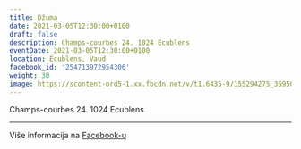 ```yaml
---
title: Džuma
date: 2021-03-05T12:30:00+0100
draft: false
description: Champs-courbes 24. 1024 Ecublens
eventDate: 2021-03-05T12:30:00+0100
location: Écublens, Vaud
facebook_id: '254713972954306'
weight: 30
image: https://scontent-ord5-1.xx.fbcdn.net/v/t1.6435-9/155294275_3695079563921169_4909597834044538694_n.jpg?_nc_cat=101&ccb=1-7&_nc_sid=9e60e4&_nc_ohc=_lC0fkVE_CoQ7kNvwEsOrCl&_nc_oc=AdnST8x5jRvnlEADDmtqCLAbfdmA9L1qfyLuqB3GQ17quD2C1J23Y6FDi4-tXnS9EpA&_nc_zt=23&_nc_ht=scontent-ord5-1.xx&edm=ABTKTjYEAAAA&_nc_gid=6A5lXURcsuK4-XOiXoCz_g&oh=00_AfZnxQTQOUvaDKYyG9ZNi9KdHBnwQEgMI2PttO-DRhNV3g&oe=68F2EADB
---
```


Champs-courbes 24. 1024 Ecublens

---

Više informacija na [Facebook-u](https://facebook.com/events/254713972954306)